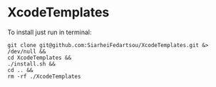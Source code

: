 # XcodeTemplates

To install just run in terminal:
```shell
git clone git@github.com:SiarheiFedartsou/XcodeTemplates.git &> /dev/null && 
cd XcodeTemplates &&
./install.sh &&
cd .. &&
rm -rf ./XcodeTemplates
```

